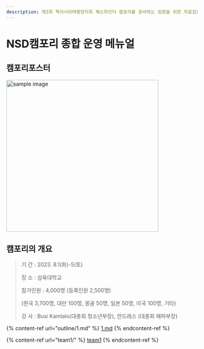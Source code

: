 ```yaml
---
description: 제3회 북아시아태평양지회 패스파인더 캠포리를 준비하는 임원을 위한 자료집입니다.
---
```


# NSD캠포리 종합 운영 메뉴얼

## 캠포리포스터

<a href="#"><img src="https://github.com/hotbreadheart/nsdstaff/image/poster.jpg" width="400px" alt="sample image"></a> 

## 캠포리의 개요

> 기       간 : 2023. 8.1(화)-5(토)
>
> 장       소 : 삼육대학교
>
> 참가인원 : 4,000명 (등록인원 2,500명)
>
> &#x20;                (한국 3,700명, 대만 100명, 몽골 50명, 일본 50명, 미국 100명, 기타)
>
> 강       사 : Busi Kamlalo(대총회 청소년부장), 안드레스 (대총회 패파부장)

{% content-ref url="outline/1.md" %}
[1.md](outline/1.md)
{% endcontent-ref %}

{% content-ref url="team1/" %}
[team1](team1/)
{% endcontent-ref %}
